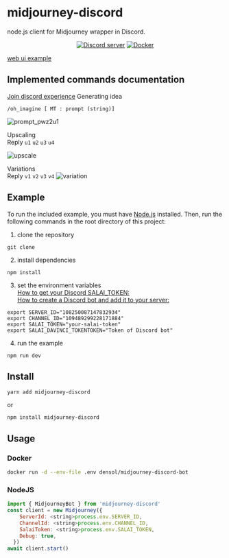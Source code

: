 # midjourney-discord

node.js client for Midjourney wrapper in Discord.
<div align="center">
	<p>
		<a href="https://discord.gg/GavuGHQbV4"><img src="https://img.shields.io/discord/1082500871478329374?color=5865F2&logo=discord&logoColor=white" alt="Discord server" /></a>
		<a href="https://hub.docker.com/r/erictik/midjourney-discord/tags">
		    <img src="https://img.shields.io/docker/v/erictik/midjourney-discord?color=5865F2&logo=docker&logoColor=white" alt="Docker" />
		</a>
	</p>
</div>

[web ui example](https://github.com/erictik/midjourney-ui/)

## Implemented commands documentation
[Join discord experience](https://discord.gg/GavuGHQbV4)
Generating idea
```
/oh_imagine [ MT : prompt (string)]
```
![prompt_pwz2u1](image/prompt.gif)

Upscaling   
Reply `u1` `u2` `u3` `u4` 

![upscale](image/upscale.gif)

Variations  
Reply  `v1` `v2` `v3` `v4`
![variation](image/variation.gif)

## Example
To run the included example, you must have [Node.js](https://nodejs.org/en) installed. Then, run the following commands in the root directory of this project:


1. clone the repository
```
git clone
```
2. install dependencies
```
npm install
```
3. set the environment variables  
   [How to get your Discord SALAI_TOKEN:](https://www.androidauthority.com/get-discord-token-3149920/)  
   [How to create a Discord bot and add it to your server:](https://www.xda-developers.com/how-to-create-discord-bot/)
```
export SERVER_ID="108250087147832934"
export CHANNEL_ID="109489299228171884"
export SALAI_TOKEN="your-salai-token"
export SALAI_DAVINCI_TOKENTOKEN="Token of Discord bot"
```
4. run the example
```
npm run dev
```

## Install
```
yarn add midjourney-discord
```
or
```
npm install midjourney-discord
```

## Usage
### Docker
```bash
docker run -d --env-file .env densol/midjourney-discord-bot
```



### NodeJS
```js
import { MidjourneyBot } from 'midjourney-discord'
const client = new Midjourney({
    ServerId: <string>process.env.SERVER_ID,
    ChannelId: <string>process.env.CHANNEL_ID,
    SalaiToken: <string>process.env.SALAI_TOKEN,
    Debug: true,
  })
await client.start()
```
